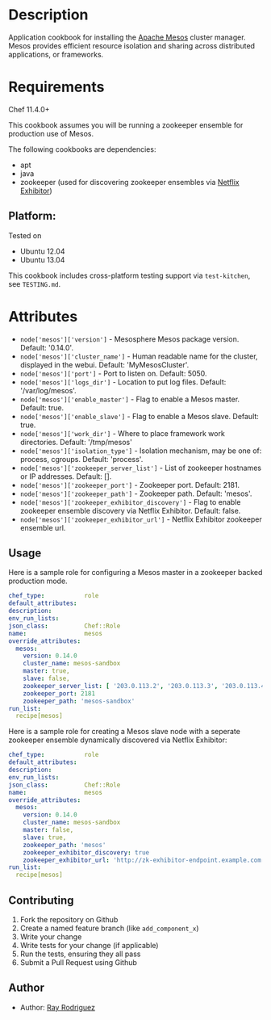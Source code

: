 Description
===========

Application cookbook for installing the [Apache Mesos][] cluster manager.
Mesos provides efficient resource isolation and sharing across distributed 
applications, or frameworks.

Requirements
============

Chef 11.4.0+

This cookbook assumes you will be running a zookeeper ensemble for production 
use of Mesos.

The following cookbooks are dependencies:

* apt
* java
* zookeeper (used for discovering zookeeper ensembles via [Netflix Exhibitor][])

## Platform:

Tested on

* Ubuntu 12.04
* Ubuntu 13.04

This cookbook includes cross-platform testing support via `test-kitchen`, see `TESTING.md`.


Attributes
==========

* `node['mesos']['version']` - Mesosphere Mesos package version. Default: '0.14.0'.
* `node['mesos']['cluster_name']` - Human readable name for the cluster, displayed in the 
webui. Default: 'MyMesosCluster'.
* `node['mesos']['port']` - Port to listen on. Default: 5050.
* `node['mesos']['logs_dir']` - Location to put log files. Default: '/var/log/mesos'.
* `node['mesos']['enable_master']` - Flag to enable a Mesos master. Default: true.
* `node['mesos']['enable_slave']` - Flag to enable a Mesos slave. Default: true.
* `node['mesos']['work_dir']` - Where to place framework work directories. Default: 
'/tmp/mesos'
* `node['mesos']['isolation_type']` - Isolation mechanism, may be one of: process, cgroups. 
Default: 'process'.
* `node['mesos']['zookeeper_server_list']` - List of zookeeper hostnames or IP addresses. Default: [].
* `node['mesos']['zookeeper_port']` - Zookeeper port. Default: 2181.
* `node['mesos']['zookeeper_path']` - Zookeeper path. Default: 'mesos'.
* `node['mesos']['zookeeper_exhibitor_discovery']` - Flag to enable zookeeper ensemble discovery via Netflix Exhibitor. Default: false.
* `node['mesos']['zookeeper_exhibitor_url']` - Netflix Exhibitor zookeeper ensemble url.


## Usage

Here is a sample role for configuring a Mesos master in a zookeeper backed production mode.

```YAML
chef_type:           role
default_attributes:
description:
env_run_lists:
json_class:          Chef::Role
name:                mesos
override_attributes:
  mesos:
    version: 0.14.0
    cluster_name: mesos-sandbox
    master: true,
    slave: false,
    zookeeper_server_list: [ '203.0.113.2', '203.0.113.3', '203.0.113.4' ]
    zookeeper_port: 2181
    zookeeper_path: 'mesos-sandbox'
run_list:
  recipe[mesos]
```

Here is a sample role for creating a Mesos slave node with a seperate zookeeper ensemble
dynamically discovered via Netflix Exhibitor:
```YAML
chef_type:           role
default_attributes:
description:
env_run_lists:
json_class:          Chef::Role
name:                mesos
override_attributes:
  mesos:
    version: 0.14.0
    cluster_name: mesos-sandbox
    master: false,
    slave: true,
    zookeeper_path: 'mesos'
    zookeeper_exhibitor_discovery: true
    zookeeper_exhibitor_url: 'http://zk-exhibitor-endpoint.example.com:8080'
run_list:
  recipe[mesos]
```

[Apache Mesos]: http://http://mesos.apache.org
[Netflix Exhibitor]: https://github.com/Netflix/exhibitor

## Contributing

1. Fork the repository on Github
2. Create a named feature branch (like `add_component_x`)
3. Write your change
4. Write tests for your change (if applicable)
5. Run the tests, ensuring they all pass
6. Submit a Pull Request using Github

## Author

* Author: [Ray Rodriguez](https://github.com/rayrod2030)
